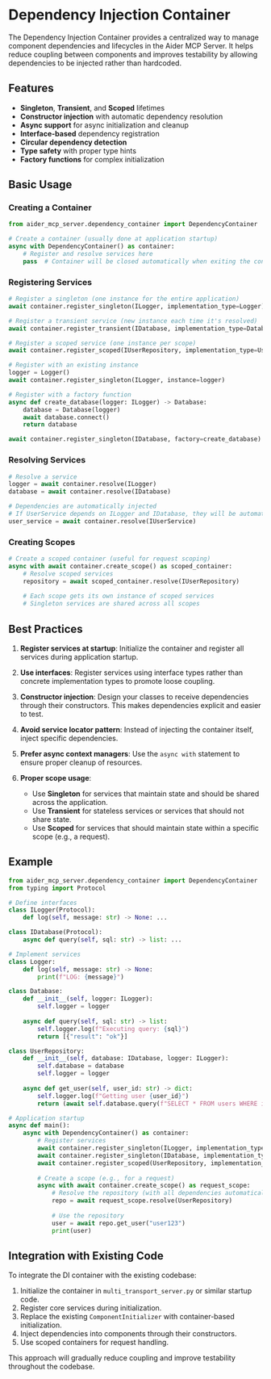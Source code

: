 # Dependency Injection Container

The Dependency Injection Container provides a centralized way to manage component dependencies and lifecycles in the Aider MCP Server. It helps reduce coupling between components and improves testability by allowing dependencies to be injected rather than hardcoded.

## Features

- **Singleton**, **Transient**, and **Scoped** lifetimes
- **Constructor injection** with automatic dependency resolution
- **Async support** for async initialization and cleanup
- **Interface-based** dependency registration
- **Circular dependency detection**
- **Type safety** with proper type hints
- **Factory functions** for complex initialization

## Basic Usage

### Creating a Container

```python
from aider_mcp_server.dependency_container import DependencyContainer

# Create a container (usually done at application startup)
async with DependencyContainer() as container:
    # Register and resolve services here
    pass  # Container will be closed automatically when exiting the context
```

### Registering Services

```python
# Register a singleton (one instance for the entire application)
await container.register_singleton(ILogger, implementation_type=Logger)

# Register a transient service (new instance each time it's resolved)
await container.register_transient(IDatabase, implementation_type=Database)

# Register a scoped service (one instance per scope)
await container.register_scoped(IUserRepository, implementation_type=UserRepository)

# Register with an existing instance
logger = Logger()
await container.register_singleton(ILogger, instance=logger)

# Register with a factory function
async def create_database(logger: ILogger) -> Database:
    database = Database(logger)
    await database.connect()
    return database

await container.register_singleton(IDatabase, factory=create_database)
```

### Resolving Services

```python
# Resolve a service
logger = await container.resolve(ILogger)
database = await container.resolve(IDatabase)

# Dependencies are automatically injected
# If UserService depends on ILogger and IDatabase, they will be automatically injected
user_service = await container.resolve(IUserService)
```

### Creating Scopes

```python
# Create a scoped container (useful for request scoping)
async with await container.create_scope() as scoped_container:
    # Resolve scoped services
    repository = await scoped_container.resolve(IUserRepository)
    
    # Each scope gets its own instance of scoped services
    # Singleton services are shared across all scopes
```

## Best Practices

1. **Register services at startup**: Initialize the container and register all services during application startup.

2. **Use interfaces**: Register services using interface types rather than concrete implementation types to promote loose coupling.

3. **Constructor injection**: Design your classes to receive dependencies through their constructors. This makes dependencies explicit and easier to test.

4. **Avoid service locator pattern**: Instead of injecting the container itself, inject specific dependencies.

5. **Prefer async context managers**: Use the `async with` statement to ensure proper cleanup of resources.

6. **Proper scope usage**:
   - Use **Singleton** for services that maintain state and should be shared across the application.
   - Use **Transient** for stateless services or services that should not share state.
   - Use **Scoped** for services that should maintain state within a specific scope (e.g., a request).

## Example

```python
from aider_mcp_server.dependency_container import DependencyContainer
from typing import Protocol

# Define interfaces
class ILogger(Protocol):
    def log(self, message: str) -> None: ...

class IDatabase(Protocol):
    async def query(self, sql: str) -> list: ...

# Implement services
class Logger:
    def log(self, message: str) -> None:
        print(f"LOG: {message}")

class Database:
    def __init__(self, logger: ILogger):
        self.logger = logger
        
    async def query(self, sql: str) -> list:
        self.logger.log(f"Executing query: {sql}")
        return [{"result": "ok"}]

class UserRepository:
    def __init__(self, database: IDatabase, logger: ILogger):
        self.database = database
        self.logger = logger
        
    async def get_user(self, user_id: str) -> dict:
        self.logger.log(f"Getting user {user_id}")
        return (await self.database.query(f"SELECT * FROM users WHERE id = '{user_id}'"))[0]

# Application startup
async def main():
    async with DependencyContainer() as container:
        # Register services
        await container.register_singleton(ILogger, implementation_type=Logger)
        await container.register_singleton(IDatabase, implementation_type=Database)
        await container.register_scoped(UserRepository, implementation_type=UserRepository)
        
        # Create a scope (e.g., for a request)
        async with await container.create_scope() as request_scope:
            # Resolve the repository (with all dependencies automatically injected)
            repo = await request_scope.resolve(UserRepository)
            
            # Use the repository
            user = await repo.get_user("user123")
            print(user)
```

## Integration with Existing Code

To integrate the DI container with the existing codebase:

1. Initialize the container in `multi_transport_server.py` or similar startup code.
2. Register core services during initialization.
3. Replace the existing `ComponentInitializer` with container-based initialization.
4. Inject dependencies into components through their constructors.
5. Use scoped containers for request handling.

This approach will gradually reduce coupling and improve testability throughout the codebase.